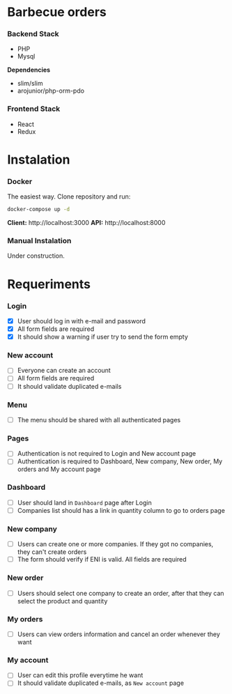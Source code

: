# Barbecue orders

### Backend Stack
- PHP
- Mysql

**Dependencies**
- slim/slim
- arojunior/php-orm-pdo

### Frontend Stack
- React
- Redux

# Instalation

### Docker
The easiest way. Clone repository and run:
```sh
docker-compose up -d
```

**Client:** http://localhost:3000
**API:** http://localhost:8000

### Manual Instalation

Under construction.

# Requeriments

### Login
- [x] User should log in with e-mail and password
- [x] All form fields are required
- [x] It should show a warning if user try to send the form empty

### New account
-[ ] Everyone can create an account
-[ ] All form fields are required
-[ ] It should validate duplicated e-mails

### Menu
-[ ] The menu should be shared with all authenticated pages

### Pages
-[ ] Authentication is not required to Login and New account page
-[ ] Authentication is required to Dashboard, New company, New order, My orders and My account page

### Dashboard
-[ ] User should land in `Dashboard` page after Login
-[ ] Companies list should has a link in quantity column to go to orders page

### New company
-[ ] Users can create one or more companies. If they got no companies, they can't create orders
-[ ] The form should verify if ENI is valid. All fields are required

### New order
-[ ] Users should select one company to create an order, after that they can select the product and quantity

### My orders
-[ ] Users can view orders information and cancel an order whenever they want

### My account
-[ ] User can edit this profile everytime he want
-[ ] It should validate duplicated e-mails, as `New account` page
